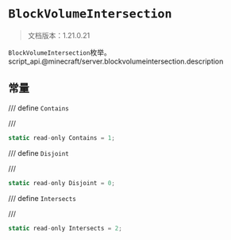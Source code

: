 # `BlockVolumeIntersection`

> 文档版本：1.21.0.21

`BlockVolumeIntersection`枚举。script_api.@minecraft/server.blockvolumeintersection.description

## 常量

/// define
`Contains`


///

```js
static read-only Contains = 1;
```


/// define
`Disjoint`


///

```js
static read-only Disjoint = 0;
```


/// define
`Intersects`


///

```js
static read-only Intersects = 2;
```

